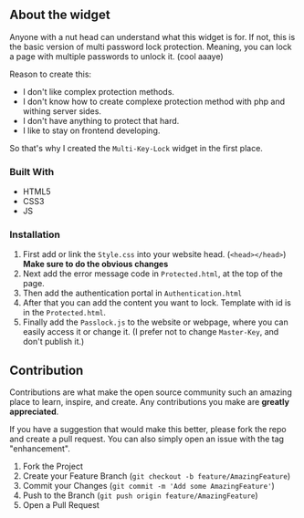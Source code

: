 ## About the widget

Anyone with a nut head can understand what this widget is for. If not, this is the basic version of multi password lock protection. Meaning, you can lock a page with multiple passwords to unlock it. (cool aaaye)

Reason to create this:
* I don't like complex protection methods.
* I don't know how to create complexe protection method with php and withing server sides.
* I don't have anything to protect that hard.
* I like to stay on frontend developing.

So that's why I created the `Multi-Key-Lock` widget in the first place.

### Built With

* HTML5
* CSS3
* JS

### Installation

1. First add or link the `Style.css` into your website head. (`<head></head>`) **Make sure to do the obvious changes**
2. Next add the error message code in `Protected.html`, at the top of the page.
3. Then add the authentication portal in `Authentication.html`
4. After that you can add the content you want to lock. Template with id is in the `Protected.html`.
5. Finally add the `Passlock.js` to the website or webpage, where you can easily access it or change it. (I prefer not to change `Master-Key`, and don't publish it.)

## Contribution

Contributions are what make the open source community such an amazing place to learn, inspire, and create. Any contributions you make are **greatly appreciated**.

If you have a suggestion that would make this better, please fork the repo and create a pull request. You can also simply open an issue with the tag "enhancement".

1. Fork the Project
2. Create your Feature Branch (`git checkout -b feature/AmazingFeature`)
3. Commit your Changes (`git commit -m 'Add some AmazingFeature'`)
4. Push to the Branch (`git push origin feature/AmazingFeature`)
5. Open a Pull Request
